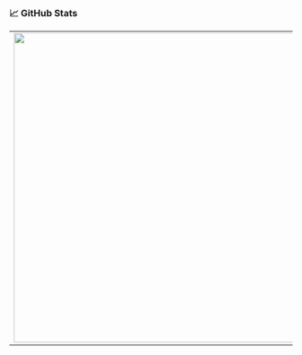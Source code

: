 ### 📈 GitHub Stats

<p align="center">
  <table>
  <tr>
      <td><img width="550px" src="https://github-readme-stats.vercel.app/api/top-langs/?username=verebes1&layout=compact&langs_count=6&hide_border=true&hide_title=true&theme=github_dark&icon_color=5194f0&bg_color=0d1117" /></td>
  </tr>   
</table>
</p>

<!--
**verebes1/verebes1** is a ✨ _special_ ✨ repository because its `README.md` (this file) appears on your GitHub profile.

Here are some ideas to get you started:

- 🔭 I’m currently working on ...
- 🌱 I’m currently learning ...
- 👯 I’m looking to collaborate on ...
- 🤔 I’m looking for help with ...
- 💬 Ask me about ...
- 📫 How to reach me: ...
- 😄 Pronouns: ...
- ⚡ Fun fact: ...
-->
